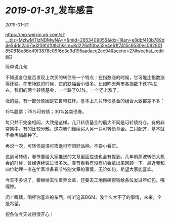 # *2019-01-31*_发车感言

*2019-01-31*

https://mp.weixin.qq.com/s?__biz=MzIwMTIzNDMwNA==&mid=2653409055&idx=1&sn=e8dbf410b789d4e54dc2ab7ad206fdf0&chksm=8d226df0ba55e4e61f7415c9530ec092801850818e86e49f3878c09f6c3e9d195aadace2cc94&scene=27#wechat_redirect



简单说几句





不知道各位是否发现上次买的转债有一个特点：在指数涨的时候，它可能比指数涨得还猛。在市场跌的时候，它的跌幅会小很多。比如昨天两市各指数下跌1%左右，我们的两个转债基金，一个跌了0.1%，一个还上涨了。

 

涨的猛，有一部分原因是它自带杠杆。基本上几只转债基金的组合大致都差不多：

 

15%股票；75%可转债；30%各类债券。

 

每只并不完全相同，大致是这样。几只转债基金的最大不同是可转债持仓。有的非常集中，有的比较分散。这次我们继续买入另一只可转债基金。三只配齐，基本就不会再加品种了。

 

再说一次，可转债是进可攻退可守的好品种。不要小看它。

 

说到可转债，春节要给大家推送的文章里面应该也会有提到。几年前那波转债大机会的时候，曾经连续说过很多次。春节看看有没有机会拿出来回顾一下。最近我和四位助理一直在忙着准备春节特别文章的事情，无论如何，希望大家能喜欢。



今天不多说了，要继续去忙着弄文章，还要去工地搬砖攒钱给各位发过年红包。嘎嘎惨。



闭上眼睛，喝杯你喜欢的东西，听听这首BGM。没什么大不了的事情，未来，全是希望。

 

祝各位今天过得很开心！